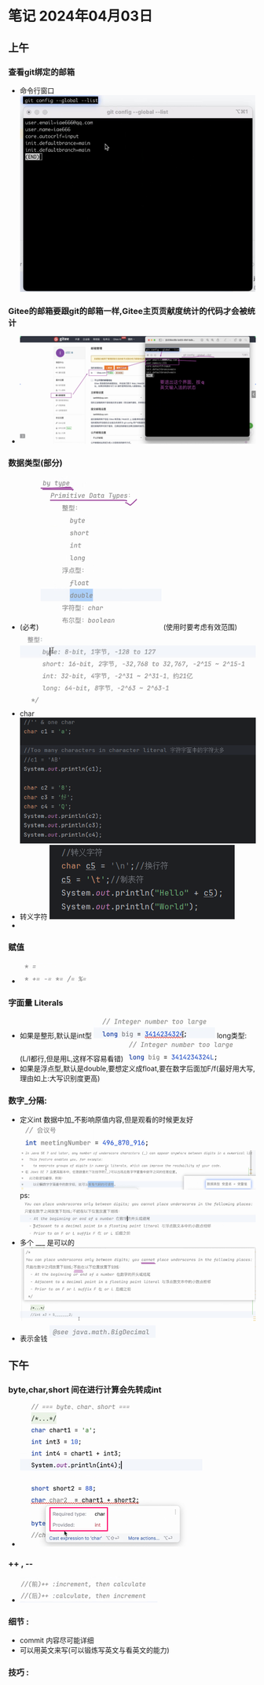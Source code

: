 # 笔记 2024年04月03日

## 上午

### 查看git绑定的邮箱
- 命令行窗口![img.png](img.png)

### Gitee的邮箱要跟git的邮箱一样,Gitee主页贡献度统计的代码才会被统计
- ![img_1.png](img_1.png)

### 数据类型(部分)
- (必考) ![img_2.png](img_2.png) (使用时要考虑有效范围)![img_3.png](img_3.png)
- char ![img_7.png](img_7.png)
- 转义字符 ![img_8.png](img_8.png)
- 

### 赋值
- ![img_4.png](img_4.png)

### 字面量 Literals
- 如果是整形,默认是int型 ![img_5.png](img_5.png) long类型: (L/l都行,但是用L,这样不容易看错) ![img_6.png](img_6.png)
- 如果是浮点型,默认是double,要想定义成float,要在数字后面加F/f(最好用大写,理由如上:大写识别度更高)

### 数字_分隔:
- 定义int 数据中加_不影响原值内容,但是观看的时候更友好 ![img_9.png](img_9.png) ![img_10.png](img_10.png) ps: ![img_11.png](img_11.png)
- 多个 ___ 是可以的 ![img_12.png](img_12.png)
- 表示金钱 ![img_13.png](img_13.png)

## 下午

### byte,char,short 间在进行计算会先转成int
- ![img_15.png](img_15.png)

### ++ , --
- ![img_16.png](img_16.png)

### 细节 :
- commit 内容尽可能详细
- 可以用英文来写(可以锻炼写英文与看英文的能力)

### 技巧 :
